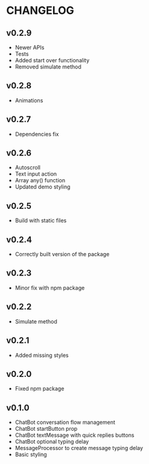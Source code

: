 # CHANGELOG

## v0.2.9

- Newer APIs
- Tests
- Added start over functionality
- Removed simulate method

## v0.2.8

- Animations

## v0.2.7

- Dependencies fix

## v0.2.6

- Autoscroll
- Text input action
- Array any() function
- Updated demo styling

## v0.2.5

- Build with static files

## v0.2.4

- Correctly built version of the package

## v0.2.3

- Minor fix with npm package

## v0.2.2

- Simulate method

## v0.2.1

- Added missing styles

## v0.2.0

- Fixed npm package

## v0.1.0

- ChatBot conversation flow management
- ChatBot startButton prop
- ChatBot textMessage with quick replies buttons
- ChatBot optional typing delay
- MessageProcessor to create message typing delay
- Basic styling